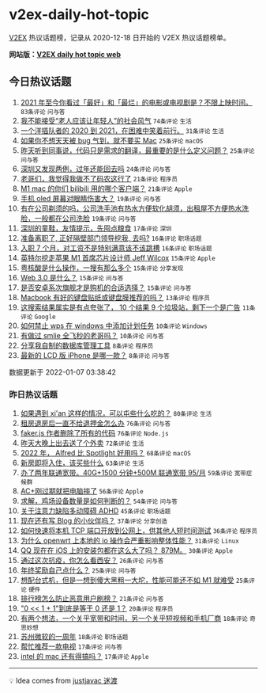# v2ex-daily-hot-topic

[V2EX](https://www.v2ex.com/) 热议话题榜，记录从 2020-12-18 日开始的 V2EX 热议话题榜单。

**网站版：[V2EX daily hot topic web](https://boojack.github.io/v2ex-daily-hot-topic-web/)**

## 今日热议话题

<!-- TODAY BEGIN -->

1. [2021 年至今你看过「最好」和「最烂」的电影或电视剧是？不限上映时间。](https://www.v2ex.com/t/826710) `83条评论` `问与答`
1. [我不能接受“老人应该让年轻人”的社会风气](https://www.v2ex.com/t/826736) `74条评论` `生活`
1. [一个洋插队者的 2020 到 2021，在困难中笑着前行。](https://www.v2ex.com/t/826718) `31条评论` `生活`
1. [如果你不想天天被 bug 气到，就不要买 Mac](https://www.v2ex.com/t/826753) `25条评论` `macOS`
1. [昨天听到同事说，代码只是需求的翻译，最重要的是什么定义问题？](https://www.v2ex.com/t/826728) `25条评论` `问与答`
1. [深圳又发现两例，过年还能回去吗](https://www.v2ex.com/t/826739) `24条评论` `问与答`
1. [老哥们，我觉得我做不了码农这行了](https://www.v2ex.com/t/826743) `21条评论` `程序员`
1. [M1 mac 的你们 bilibili 用的哪个客户端？](https://www.v2ex.com/t/826722) `21条评论` `Apple`
1. [手机 oled 屏幕对眼睛伤害大？](https://www.v2ex.com/t/826730) `19条评论` `问与答`
1. [有在公司剃须的吗，公司洗手池有热水方便软化胡须，出租屋不方便热水洗脸，一般都在公司洗脸](https://www.v2ex.com/t/826720) `19条评论` `问与答`
1. [深圳的童鞋，友情提示，先囤点粮食](https://www.v2ex.com/t/826724) `17条评论` `深圳`
1. [准备离职了, 正好隔壁部门领导挖我, 去吗?](https://www.v2ex.com/t/826725) `16条评论` `职场话题`
1. [入职 7 个月，对工资不是特别满意该不该跳槽](https://www.v2ex.com/t/826709) `16条评论` `职场话题`
1. [英特尔挖走苹果 M1 首席芯片设计师 Jeff Wilcox](https://www.v2ex.com/t/826759) `15条评论` `Apple`
1. [粤核酸是什么操作，一搜有那么多个](https://www.v2ex.com/t/826717) `15条评论` `分享发现`
1. [Web 3.0 是什么？](https://www.v2ex.com/t/826714) `15条评论` `问与答`
1. [是否安卓系次旗舰才是购机的合适选择？](https://www.v2ex.com/t/826712) `15条评论` `问与答`
1. [Macbook 有好的键盘贴纸或键盘膜推荐的吗？](https://www.v2ex.com/t/826738) `13条评论` `程序员`
1. [这搜索结果属实是有点夸张了， 10 个结果 9 个垃圾站，剩下一个是广告](https://www.v2ex.com/t/826729) `11条评论` `Google`
1. [如何禁止 wps 在 windows 中添加计划任务](https://www.v2ex.com/t/826758) `10条评论` `Windows`
1. [有做过 smlie 全飞秒的老哥吗？](https://www.v2ex.com/t/826747) `10条评论` `问与答`
1. [分享我自制的数据库管理工具](https://www.v2ex.com/t/826745) `8条评论` `程序员`
1. [最新的 LCD 版 iPhone 是哪一款？](https://www.v2ex.com/t/826713) `8条评论` `问与答`

数据更新于 2022-01-07 03:38:42

<!-- TODAY END -->

### 昨日热议话题

<!-- YESTERDAY BEGIN -->

1. [如果遇到 xi'an 这样的情况，可以屯些什么吃的？](https://www.v2ex.com/t/826634) `80条评论` `生活`
1. [租房退房后一直不给退押金怎么办](https://www.v2ex.com/t/826511) `76条评论` `问与答`
1. [faker.js 作者删除了所有的代码](https://www.v2ex.com/t/826515) `76条评论` `Node.js`
1. [昨天大晚上出去送了个外卖](https://www.v2ex.com/t/826500) `72条评论` `生活`
1. [2022 年， Alfred 比 Spotlight 好用吗？](https://www.v2ex.com/t/826521) `68条评论` `macOS`
1. [新房即将入住，该买些什么](https://www.v2ex.com/t/826574) `63条评论` `生活`
1. [办了两年联通宽带。40G+1500 分钟+500M 联通宽带 95/月](https://www.v2ex.com/t/826516) `59条评论` `宽带症候群`
1. [AC+刚过期就把电脑摔了](https://www.v2ex.com/t/826543) `56条评论` `Apple`
1. [求解，鸡场设备数量是如何判断的？](https://www.v2ex.com/t/826645) `54条评论` `问与答`
1. [关于注意力缺陷多动障碍 ADHD](https://www.v2ex.com/t/826520) `45条评论` `职场话题`
1. [现在还有写 Blog 的小伙伴吗？](https://www.v2ex.com/t/826665) `37条评论` `分享创造`
1. [如何快速将本机 TCP 端口开放到公网上，供其他人短时间测试](https://www.v2ex.com/t/826587) `36条评论` `程序员`
1. [为什么 openwrt 上本地的 io 操作会严重影响整体性能？](https://www.v2ex.com/t/826588) `31条评论` `Linux`
1. [QQ 现在在 iOS 上的安装包都在这么大了吗？ 879M。](https://www.v2ex.com/t/826683) `30条评论` `Apple`
1. [通过这次抗疫，你怎么看西安？](https://www.v2ex.com/t/826560) `26条评论` `问与答`
1. [年终奖励自己点什么？](https://www.v2ex.com/t/826594) `25条评论` `问与答`
1. [想配台式机，但是一想到傻大黑粗一大坨，性能可能还不如 M1 就难受](https://www.v2ex.com/t/826568) `25条评论` `硬件`
1. [排行榜怎么防止恶意用户刷榜？](https://www.v2ex.com/t/826487) `21条评论` `问与答`
1. ["0 << 1 + 1"到底是等于 0 还是 1？](https://www.v2ex.com/t/826484) `20条评论` `程序员`
1. [有两个想法，一个关乎宽带和时间，另一个关乎短视频和手机厂商](https://www.v2ex.com/t/826583) `18条评论` `奇思妙想`
1. [苏州微软的一周年](https://www.v2ex.com/t/826573) `18条评论` `职场话题`
1. [帮忙推荐一款电视](https://www.v2ex.com/t/826534) `17条评论` `问与答`
1. [intel 的 mac 还有得搞吗？](https://www.v2ex.com/t/826512) `17条评论` `Apple`

<!-- YESTERDAY END -->

---

💡 Idea comes from [justjavac 迷渡](https://github.com/justjavac/)

